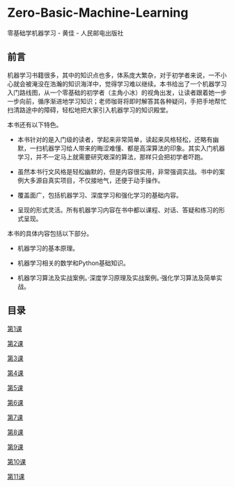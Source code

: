 # Zero-Basic-Machine-Learning
零基础学机器学习 - 黄佳 - 人民邮电出版社

## 前言

机器学习书籍很多，其中的知识点也多，体系庞大繁杂，对于初学者来说，一不小心就会被淹没在浩瀚的知识海洋中，觉得学习难以继续。本书给出了一个机器学习入门路线图，从一个零基础的初学者（主角小冰）的视角出发，让读者跟着她一步一步向前，循序渐进地学习知识；老师咖哥将即时解答其各种疑问，手把手地帮忙扫清路途中的障碍，轻松地把大家引入机器学习的知识殿堂。

本书还有以下特色。

- 本书针对的是入门级的读者，学起来非常简单，读起来风格轻松，还略有幽默，一扫机器学习给人带来的晦涩难懂、都是高深算法的印象。其实入门机器学习，并不一定马上就需要研究艰深的算法，那样只会把初学者吓跑。

- 虽然本书行文风格是轻松幽默的，但是内容很实用，非常强调实战。书中的案例大多源自真实项目，不仅接地气，还便于动手操作。

- 覆盖面广，包括机器学习、深度学习和强化学习的基础内容。

- 呈现的形式灵活。所有机器学习内容在书中都以课程、对话、答疑和练习的形式呈现。

本书的具体内容包括以下部分。

- 机器学习的基本原理。

- 机器学习相关的数学和Python基础知识。

- 机器学习算法及实战案例。·深度学习原理及实战案例。·强化学习算法及简单实战。

## 目录

[第1课](https://github.com/Vuean/Zero-Basic-Machine-Learning/blob/main/Class1/README.md)

[第2课](https://github.com/Vuean/Zero-Basic-Machine-Learning/blob/main/Class2/README.md)

[第3课]()

[第4课]()

[第5课]()

[第6课]()

[第7课]()

[第8课]()

[第9课]()

[第10课]()

[第11课]()
